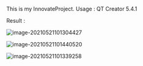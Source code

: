This is my InnovateProject.
Usage : QT Creator 5.4.1

Result : 

![image-20210521101304427](https://github.com/liuouyang569/InnovateProject/blob/README.assets/image-20210521101304427.png)

![image-20210521101440520](https://github.com/liuouyang569/InnovateProject/blob/README.assets/image-20210521101440520.png)

![image-20210521101339258](https://github.com/liuouyang569/InnovateProject/blob/README.assets/image-20210521101339258.png)
